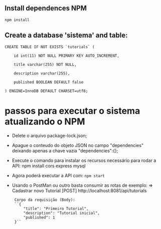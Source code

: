 ## Install dependences NPM
    
    npm install

## Create a database 'sistema' and table:
    CREATE TABLE IF NOT EXISTS `tutorials` (

        id int(11) NOT NULL PRIMARY KEY AUTO_INCREMENT,

        title varchar(255) NOT NULL,

        description varchar(255),

        published BOOLEAN DEFAULT false
        
    ) ENGINE=InnoDB DEFAULT CHARSET=utf8;

# passos para executar o sistema atualizando o NPM
 
 - Delete o arquivo package-lock.json;
 - Apague o conteudo do objeto JSON no campo "dependencies" deixando apenas a chave vazia "dependencies":{};
 - Execute o comando para instalar os recursos necessário para rodar a API:
    npm install cors express mysql
 - Agora poderá executar a API com:
    `npm start`
 - Usando o PostMan ou outro basta consumir as rotas de exemplo:
    => Cadastrar novo Tutorial [POST] http://localhost:8081/api/tutorials
        
        Corpo da requisição (Body):
        ``{
            "title": "Primeiro Tutorial",
            "description": "Tutorial inicial",
            "published": 1
        }``
